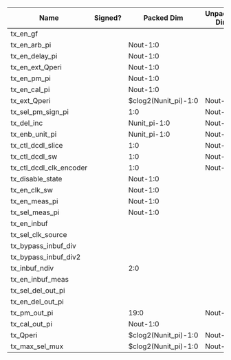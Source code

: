 | Name                          | Signed? | Packed Dim             | Unpacked Dim | Clock Domain | JTAG Dir | Reset Val          |
|-------------------------------|---------|------------------------|--------------|--------------|----------|--------------------|
| tx_en_gf                      |         |                        |              | Test         | out      | 0                  |
| tx_en_arb_pi                  |         | Nout-1:0               |              | Test         | out      | 'hF                |
| tx_en_delay_pi                |         | Nout-1:0               |              | Test         | out      | 'hF                |
| tx_en_ext_Qperi               |         | Nout-1:0               |              | Test         | out      | 0                  |
| tx_en_pm_pi                   |         | Nout-1:0               |              | Test         | out      | 0                  |
| tx_en_cal_pi                  |         | Nout-1:0               |              | Test         | out      | 0                  |
| tx_ext_Qperi                  |         | $clog2(Nunit_pi)-1:0   | Nout-1:0     | Test         | out      | 17                 |
| tx_sel_pm_sign_pi             |         | 1:0                    | Nout-1:0     | Test         | out      | 0                  |
| tx_del_inc                    |         | Nunit_pi-1:0           | Nout-1:0     | Test         | out      | 0                  |
| tx_enb_unit_pi                |         | Nunit_pi-1:0           | Nout-1:0     | Test         | out      | 0                  |
| tx_ctl_dcdl_slice             |         | 1:0                    | Nout-1:0     | Test         | out      | 0                  |
| tx_ctl_dcdl_sw                |         | 1:0                    | Nout-1:0     | Test         | out      | 0                  |
| tx_ctl_dcdl_clk_encoder       |         | 1:0                    | Nout-1:0     | Test         | out      | 0                  |
| tx_disable_state              |         | Nout-1:0               |              | Test         | out      | 0                  |
| tx_en_clk_sw                  |         | Nout-1:0               |              | Test         | out      | 'hF                |
| tx_en_meas_pi                 |         | Nout-1:0               |              | Test         | out      | 0                  |
| tx_sel_meas_pi                |         | Nout-1:0               |              | Test         | out      | 0                  |
| tx_en_inbuf                   |         |                        |              | Test         | out      | 0                  |
| tx_sel_clk_source             |         |                        |              | Test         | out      | 0                  |
| tx_bypass_inbuf_div           |         |                        |              | Test         | out      | 1                  |
| tx_bypass_inbuf_div2          |         |                        |              | Test         | out      | 0                  |
| tx_inbuf_ndiv                 |         | 2:0                    |              | Test         | out      | 0                  |
| tx_en_inbuf_meas              |         |                        |              | Test         | out      | 0                  |
| tx_sel_del_out_pi             |         |                        |              | Test         | out      | 0                  |
| tx_en_del_out_pi              |         |                        |              | Test         | out      | 0                  |
| tx_pm_out_pi                  |         | 19:0                   | Nout-1:0     | System       | in       |                    |
| tx_cal_out_pi                 |         | Nout-1:0               |              | System       | in       |                    |
| tx_Qperi                      |         | $clog2(Nunit_pi)-1:0   | Nout-1:0     | System       | in       |                    |
| tx_max_sel_mux                |         | $clog2(Nunit_pi)-1:0   | Nout-1:0     | System       | in       |                    |




